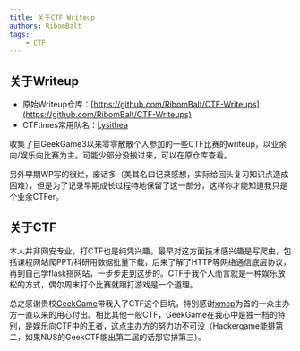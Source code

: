 ```yaml
---
title: 关于CTF Writeup
authors: RibomBalt
tags:
    - CTF
---
```


## 关于Writeup
- 原始Writeup仓库：[https://github.com/RibomBalt/CTF-Writeups](https://github.com/RibomBalt/CTF-Writeups)
- CTFtimes常用队名：[Lysithea](https://ctftime.org/team/282941)

收集了自GeekGame3以来零零散散个人参加的一些CTF比赛的writeup，以业余向/娱乐向比赛为主。可能少部分没搬过来，可以在原仓库查看。

另外早期WP写的很烂，废话多（美其名曰记录感想，实际给回头复习知识点造成困难），但是为了记录早期成长过程特地保留了这一部分，这样你才能知道我只是个业余CTFer。

## 关于CTF
本人并非网安专业，打CTF也是纯凭兴趣。最早对这方面技术感兴趣是写爬虫，包括课程网站爬PPT/科研用数据批量下载，后来了解了HTTP等网络通信底层协议，再到自己学flask搭网站，一步步走到这步的。CTF于我个人而言就是一种娱乐放松的方式，偶尔周末打个比赛就跟打游戏是一个道理。

总之感谢贵校[GeekGame](https://geekgame.pku.edu.cn)带我入了CTF这个巨坑，特别感谢[xmcp](https://github.com/xmcp)为首的一众主办方一直以来的用心付出。相比其他一般CTF，GeekGame在我心中是独一档的特别，是娱乐向CTF中的王者，这点主办方的努力功不可没（Hackergame能排第二，如果NUS的GeekCTF能出第二届的话那它排第三）。



<!-- truncate -->